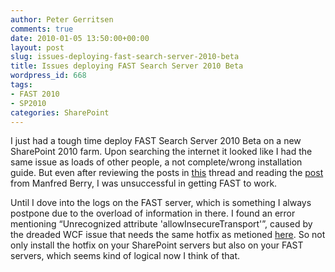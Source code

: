 ```yaml
---
author: Peter Gerritsen
comments: true
date: 2010-01-05 13:50:00+00:00
layout: post
slug: issues-deploying-fast-search-server-2010-beta
title: Issues deploying FAST Search Server 2010 Beta
wordpress_id: 668
tags:
- FAST 2010
- SP2010
categories: SharePoint
---
```


I just had a tough time deploy FAST Search Server 2010 Beta on a new SharePoint 2010 farm. Upon searching the internet it looked like I had the same issue as loads of other people, a not complete/wrong installation guide. But even after reviewing the posts in [this](http://social.technet.microsoft.com/Forums/en-ZA/sharepoint2010setup/thread/f653c63c-34ff-4215-bfbc-17d3d26bd6c9) thread and reading the [post](http://blogs.msdn.com/mberry/archive/2009/12/04/configuring-sharepoint-2010-for-fast-search-server-query-and-admin.aspx) from Manfred Berry, I was unsuccessful in getting FAST to work. 

 

Until I dove into the logs on the FAST server, which is something I always postpone due to the overload of information in there. I found an error mentioning “Unrecognized attribute 'allowInsecureTransport'”, caused by the dreaded WCF issue that needs the same hotfix as metioned [here](http://blogs.msdn.com/sharepoint/archive/2009/11/19/installation-notice-for-the-sharepoint-server-public-beta-on-microsoft-windows-server-2008-r2-and-microsoft-windows-7.aspx). So not only install the hotfix on your SharePoint servers but also on your FAST servers, which seems kind of logical now I think of that.
